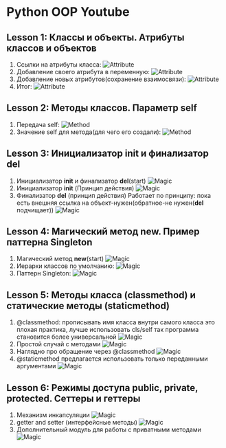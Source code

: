 # Python OOP Youtube
## Lesson 1: Классы и объекты. Атрибуты классов и объектов
1. Ссылки на атрибуты класса:
![Attribute](lesson_1/1.JPG)
2. Добавление своего атрибута в переменную:
![Attribute](lesson_1/2.JPG)
3.  Добавление новых атрибутов(сохранение взаимосвязи):
![Attribute](lesson_1/3.JPG)
4. Итог:
![Attribute](lesson_1/4.JPG)
## Lesson 2: Методы классов. Параметр self
1. Передача self:
![Method](lesson_2/1.JPG)
2. Значение self для метода(для чего его создали):
![Method](lesson_2/2.JPG)
## Lesson 3: Инициализатор __init__ и финализатор __del__
1. Инициализатор __init__ и финализатор __del__(start)
![Magic](lesson_3/1.JPG)
2. Инициализатор __init__ (Принцип действия)
![Magic](lesson_3/2.JPG)
3. Финализатор __del__ (принцип действия)
Работает по принципу: пока есть внешняя ссылка на 
объект-нужен(обратное-не нужен(__del__ подчищает))
![Magic](lesson_3/3.JPG)
## Lesson 4: Магический метод __new__. Пример паттерна Singleton
1. Магический метод __new__(start)
![Magic](lesson_4/1.JPG)
2. Иерархи классов по умолчанию:
![Magic](lesson_4/2.JPG)
3. Паттерн Singleton:
![Magic](lesson_4/3.JPG)
## Lesson 5: Методы класса (classmethod) и статические методы (staticmethod)
1. @classmethod: прописывать имя класса внутри самого класса это плохая практика, лучше использовать
cls/self так программа становится более универсальной
![Magic](lesson_5/1.JPG)
2. Простой случай с методами
![Magic](lesson_5/2.JPG)
3. Наглядно про обращение через @classmethod
![Magic](lesson_5/3.JPG)
4. @staticmethod предлагается использовать только переданными аргументами
![Magic](lesson_5/4.JPG)
## Lesson 6: Режимы доступа public, private, protected. Сеттеры и геттеры
1. Механизм инкапсуляции
![Magic](lesson_6/1.JPG)
2. getter and setter (интерфейсные методы)
![Magic](lesson_6/2.JPG)
3. Дополнительный модуль для работы с приватными методами
![Magic](lesson_6/3.JPG)
